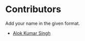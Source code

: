 # Contributors

Add your name in the given format.

* [Alok Kumar Singh](https://github.com/akstron)
